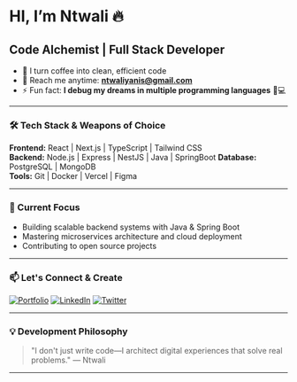 # HI, I’m Ntwali 🔥

## Code Alchemist | Full Stack Developer

- 🚀 I turn coffee into clean, efficient code
- 📧 Reach me anytime: **ntwaliyanis@gmail.com** 
- ⚡ Fun fact: **I debug my dreams in multiple programming languages** 🛌💻

---

### 🛠️ Tech Stack & Weapons of Choice

**Frontend:** React | Next.js | TypeScript | Tailwind CSS  
**Backend:**  Node.js | Express | NestJS | Java | SpringBoot
**Database:** PostgreSQL | MongoDB  
**Tools:**   Git | Docker | Vercel | Figma

---

### 🎯 Current Focus

- Building scalable backend systems with Java & Spring Boot
- Mastering microservices architecture and cloud deployment
- Contributing to open source projects

---

### 📫 Let's Connect & Create

[![Portfolio](https://img.shields.io/badge/Portfolio-%23000000.svg?style=for-the-badge&logo=react&logoColor=white)](https://ntwali-yanis.vercel.app/)
[![LinkedIn](https://img.shields.io/badge/LinkedIn-%230077B5.svg?style=for-the-badge&logo=linkedin&logoColor=white)](https://www.linkedin.com/in/ntwali-yanis-3223a6388/)
[![Twitter](https://img.shields.io/badge/Twitter-%231DA1F2.svg?style=for-the-badge&logo=Twitter&logoColor=white)](https://x.com/ntwali_00)

---

### 💡 Development Philosophy

> "I don't just write code—I architect digital experiences that solve real problems."
> — Ntwali

---


